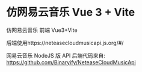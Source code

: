 # 仿网易云音乐 Vue 3 + Vite

仿网易云音乐 前端 Vue3+Vite 

后端使用https://neteasecloudmusicapi.js.org/#/

网易云音乐 NodeJS 版 API 后端代码来自: https://github.com/Binaryify/NeteaseCloudMusicApi
